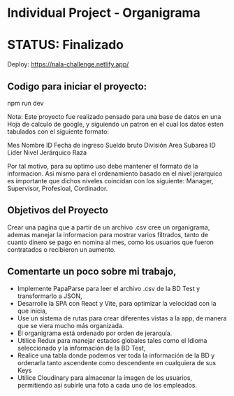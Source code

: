 

# Individual Project - Organigrama
# STATUS: Finalizado
Deploy: https://nala-challenge.netlify.app/

## Codigo para iniciar el proyecto:

npm run dev

Nota: Este proyecto fue realizado pensado para una base de datos en una Hoja de calculo de google, y siguiendo un patron en el cual los datos esten tabulados con el siguiente formato:

Mes	Nombre 	ID	Fecha de ingreso	Sueldo  bruto	División	Area	Subarea	ID Lider	Nivel Jerárquico	Raza

Por tal motivo, para su optimo uso debe mantener el formato de la informacion. Asi mismo para el ordenamiento basado en el nivel jerarquico es importante que dichos niveles coincidan con los siguiente: Manager, Supervisor, Profesioal, Cordinador.


## Objetivos del Proyecto

Crear una pagina que a partir de un archivo .csv cree un organigrama, ademas manejar la informacion para mostrar varios filtrados, tanto de cuanto dinero se pago en nomina al mes, como los usuarios que fueron contratados o recibieron un aumento.

## Comentarte un poco sobre mi trabajo, 
- Implemente PapaParse para leer el archivo .csv de la BD Test y transformarlo a JSON, 
- Desarrolle la SPA con React y Vite, para optimizar la velocidad con la que inicia, 
- Use un sistema de rutas para crear diferentes vistas a la app, de manera que se viera mucho más organizada. 
- El organigrama está ordenado por orden de jerarquía. 
- Utilice Redux para manejar estados globales tales como el Idioma seleccionado y la información de la BD Test,
- Realice una tabla donde podemos ver toda la información de la BD y ordenarla tanto ascendente como descendente en cualquiera de sus Keys
- Utilice Cloudinary para almacenar la imagen de los usuarios, permitiendo así subirle una foto a cada uno de los empleados.


